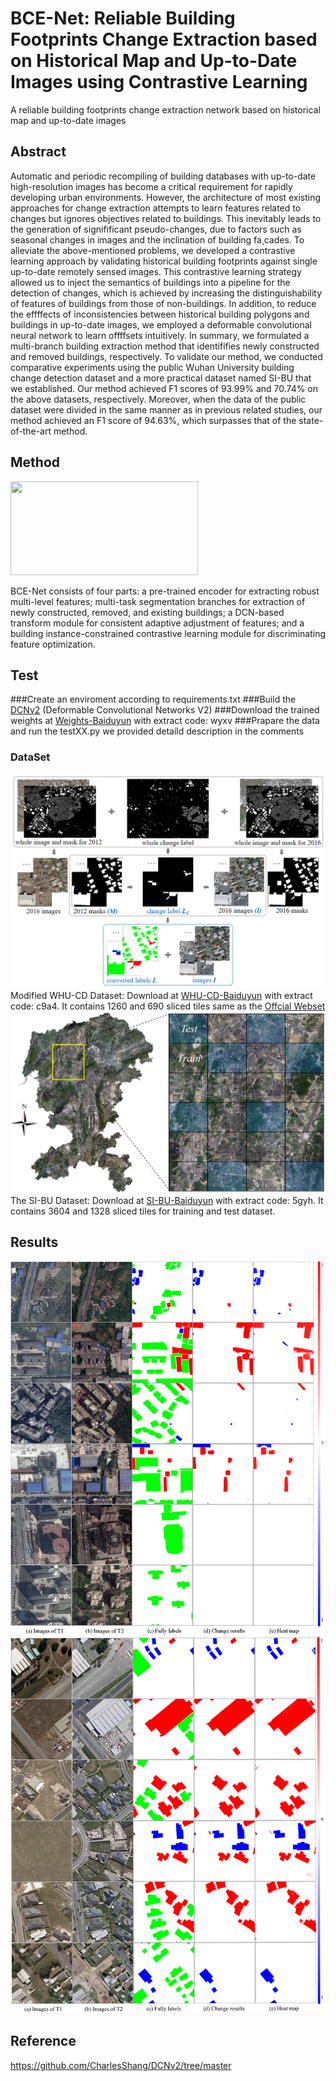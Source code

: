# BCE-Net: Reliable Building Footprints Change Extraction based on Historical Map and Up-to-Date Images using Contrastive Learning
A reliable building footprints change extraction network based on historical map and up-to-date images

## Abstract
Automatic and periodic recompiling of building databases with up-to-date high-resolution images has become a critical requirement for rapidly developing urban environments. However, the architecture of most existing approaches for change extraction attempts to learn features related to changes but ignores objectives related to buildings. This inevitably leads to the generation of signifificant pseudo-changes, due to factors such as seasonal changes in images and the inclination of building fa¸cades. To alleviate the above-mentioned problems, we developed a contrastive learning approach by validating historical building footprints against single up-to-date remotely sensed images. This contrastive learning strategy allowed us to inject the semantics of buildings into a pipeline for the detection of changes, which is achieved by increasing the distinguishability of features of buildings from those of non-buildings. In addition, to reduce the effffects of inconsistencies between historical building polygons and buildings in up-to-date images, we employed a deformable convolutional neural network to learn offffsets intuitively. In summary, we formulated a multi-branch building extraction method that identififies newly constructed and removed buildings, respectively. To validate our method, we conducted comparative experiments using the public Wuhan University building change detection dataset and a more practical dataset named SI-BU that we established. Our method achieved F1 scores of 93.99% and 70.74% on the above datasets, respectively. Moreover, when the data of the public dataset were divided in the same manner as in previous related studies, our method achieved an F1 score of 94.63%, which surpasses that of the state-of-the-art method.

## Method
<img width="300" height="150" src="[https://img-blog.csdn.net/20161028230559575](https://github.com/liaochengcsu/BCE-Net/blob/main/pics/figure4.png)"/>

BCE-Net consists of four parts: a pre-trained encoder for extracting robust multi-level features; multi-task segmentation branches for extraction of newly constructed, removed, and existing buildings; a DCN-based transform module for consistent adaptive adjustment of features; and a building instance-constrained contrastive learning module for discriminating feature optimization.

## Test
###Create an enviroment according to requirements.txt
###Build the [DCNv2](https://github.com/CharlesShang/DCNv2/tree/master) (Deformable Convolutional Networks V2)
###Download the trained weights at [Weights-Baiduyun](https://pan.baidu.com/s/1LjhSh3ijoxzwn8dei8Z-4g) with extract code: wyxv
###Prapare the data and run the testXX.py we provided detaild description in the comments

### DataSet
![The WHU-CD](https://github.com/liaochengcsu/BCE-Net/blob/main/pics/figure10.png)
Modified WHU-CD Dataset: Download at [WHU-CD-Baiduyun](https://pan.baidu.com/s/1lceyKsCTcqw2Neq1FUzh9w) with extract code: c9a4. It contains 1260 and 690 sliced tiles same as the [Offcial Webset](http://gpcv.whu.edu.cn/data/building_dataset.html)   
![The SI-BU Dataset](https://github.com/liaochengcsu/BCE-Net/blob/main/pics/figure9.png)
The SI-BU Dataset: Download at [SI-BU-Baiduyun](https://pan.baidu.com/s/1Um2nnbCXDtQXMhiWJR1d3A) with extract code: 5gyh.  It contains 3604 and 1328 sliced tiles for training and test dataset.

## Results
![Results on SI-BU](https://github.com/liaochengcsu/BCE-Net/blob/main/pics/figure12.png)
![Results on WHU-CD](https://github.com/liaochengcsu/BCE-Net/blob/main/pics/figure14.png)
## Reference
https://github.com/CharlesShang/DCNv2/tree/master
